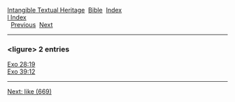 [Intangible Textual Heritage](../../index)  [Bible](../index) 
[Index](index)   
[l Index](_l_)  
  [Previous](c06809)  [Next](c06811) 

------------------------------------------------------------------------

### &lt;ligure&gt; 2 entries

[Exo 28:19](../kjv/exo028.htm#019)  
[Exo 39:12](../kjv/exo039.htm#012)  

------------------------------------------------------------------------

[Next: like (669)](c06811)
